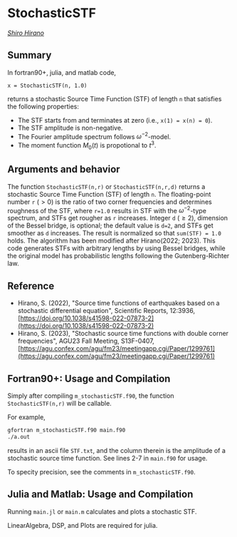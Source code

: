 # StochasticSTF

<address><a href="https://interfacial.jp/">Shiro Hirano</a></address>

## Summary

In fortran90+, julia, and matlab code, 
```
x = StochasticSTF(n, 1.0)
```
returns a stochastic Source Time Function (STF) of length `n` that satisfies the following properties:
+ The STF starts from and terminates at zero (i.e., `x(1) = x(n) = 0`).
+ The STF amplitude is non-negative.
+ The Fourier amplitude spectrum follows $\omega^{-2}$-model.
+ The moment function $M_0(t)$ is propotional to $t^3$.

## Arguments and behavior

The function `StochasticSTF(n,r)` or `StochasticSTF(n,r,d)` returns a stochastic Source Time Function (STF) of length `n`.
The floating-point number `r` $(> 0)$ is the ratio of two corner frequencies and determines roughness of the STF, where `r=1.0` results in STF with the $\omega^{-2}$-type spectrum, and STFs get rougher as `r` increases.
Integer `d` $(\ge 2)$, dimension of the Bessel bridge, is optional; the default value is `d=2`, and STFs get smoother as `d` increases.
The result is normalized so that `sum(STF) = 1.0` holds.
The algorithm has been modified after Hirano(2022; 2023).
This code generates STFs with arbitrary lengths by using Bessel bridges, while the original model has probabilistic lengths following the Gutenberg-Richter law.

## Reference
+ Hirano, S. (2022), "Source time functions of earthquakes based on a stochastic differential equation", Scientific Reports, 12:3936, [https://doi.org/10.1038/s41598-022-07873-2](https://doi.org/10.1038/s41598-022-07873-2)
+ Hirano, S. (2023), "Stochastic source time functions with double corner frequencies", AGU23 Fall Meeting, S13F-0407, [https://agu.confex.com/agu/fm23/meetingapp.cgi/Paper/1299761](https://agu.confex.com/agu/fm23/meetingapp.cgi/Paper/1299761)


## Fortran90+: Usage and Compilation

Simply after compiling `m_stochasticSTF.f90`, the function `StochasticSTF(n,r)` will be callable.

For example, 
```bash
gfortran m_stochasticSTF.f90 main.f90
./a.out
```
results in an ascii file `STF.txt`, and the column therein is the amplitude of a stochastic source time function. See lines 2-7 in `main.f90` for usage.

To specity precision, see the comments in `m_stochasticSTF.f90`.

## Julia and Matlab: Usage and Compilation

Running `main.jl` or `main.m` calculates and plots a stochastic STF.

LinearAlgebra, DSP, and Plots are required for julia.
